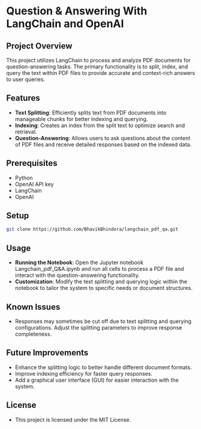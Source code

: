# Question & Answering With LangChain and OpenAI

## Project Overview
This project utilizes LangChain to process and analyze PDF documents for question-answering tasks. The primary functionality is to split, index, and query the text within PDF files to provide accurate and context-rich answers to user queries.

## Features
- **Text Splitting**: Efficiently splits text from PDF documents into manageable chunks for better indexing and querying.
- **Indexing**: Creates an index from the split text to optimize search and retrieval.
- **Question-Answering**: Allows users to ask questions about the content of PDF files and receive detailed responses based on the indexed data.

## Prerequisites
- Python
- OpenAI API key
- LangChain
- OpenAI

## Setup
```bash
git clone https://github.com/BhavikBhindora/langchain_pdf_qa.git
```

## Usage
- **Running the Notebook**: Open the Jupyter notebook Langchain_pdf_Q&A.ipynb and run all cells to process a PDF file and interact with the question-answering functionality.
- **Customization**: Modify the text splitting and querying logic within the notebook to tailor the system to specific needs or document structures.

## Known Issues
- Responses may sometimes be cut off due to text splitting and querying configurations. Adjust the splitting parameters to improve response completeness.

## Future Improvements
- Enhance the splitting logic to better handle different document formats.
- Improve indexing efficiency for faster query responses.
- Add a graphical user interface (GUI) for easier interaction with the system.

## License
- This project is licensed under the MIT License.
